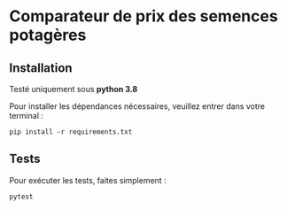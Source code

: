 # Comparateur de prix des semences potagères

## Installation

Testé uniquement sous **python 3.8**

Pour installer les dépendances nécessaires, veuillez entrer dans votre terminal :

```
pip install -r requirements.txt
```

## Tests

Pour exécuter les tests, faites simplement :

```
pytest
```